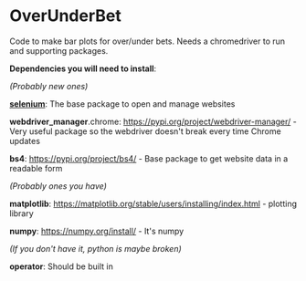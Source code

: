 # OverUnderBet

Code to make bar plots for over/under bets. Needs a chromedriver to run and supporting packages.

**Dependencies you will need to install**:

_(Probably new ones)_

[**selenium**](https://selenium-python.readthedocs.io/installation.html): The base package to open and manage websites

**webdriver_manager**.chrome: https://pypi.org/project/webdriver-manager/ - Very useful package so the webdriver doesn't break every time Chrome updates

**bs4**: https://pypi.org/project/bs4/ - Base package to get website data in a readable form

_(Probably ones you have)_

**matplotlib**: https://matplotlib.org/stable/users/installing/index.html - plotting library

**numpy**: https://numpy.org/install/ - It's numpy

_(If you don't have it, python is maybe broken)_

**operator**: Should be built in
